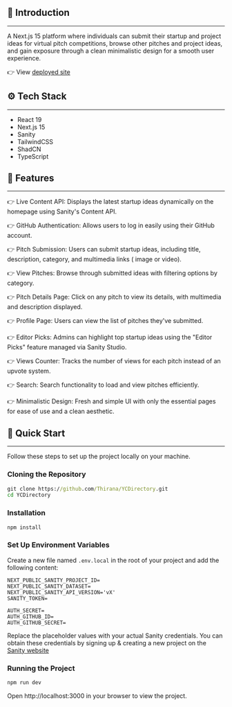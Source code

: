 ## 🤖 Introduction
***
A Next.js 15 platform where individuals can submit their startup and project ideas for virtual pitch competitions, browse other pitches and project ideas, and gain exposure through a clean minimalistic design for a smooth user experience.

👉 View [deployed site](https://yc-directory-tawny-two.vercel.app/)

## ⚙️ Tech Stack
***
* React 19
* Next.js 15
* Sanity
* TailwindCSS
* ShadCN
* TypeScript


## 🔋 Features
***
👉 Live Content API: Displays the latest startup ideas dynamically on the homepage using Sanity's Content API.

👉 GitHub Authentication: Allows users to log in easily using their GitHub account.

👉 Pitch Submission: Users can submit startup ideas, including title, description, category, and multimedia links ( image or video).

👉 View Pitches: Browse through submitted ideas with filtering options by category.

👉 Pitch Details Page: Click on any pitch to view its details, with multimedia and description displayed.

👉 Profile Page: Users can view the list of pitches they've submitted.

👉 Editor Picks: Admins can highlight top startup ideas using the "Editor Picks" feature managed via Sanity Studio.

👉 Views Counter: Tracks the number of views for each pitch instead of an upvote system.

👉 Search: Search functionality to load and view pitches efficiently.

👉 Minimalistic Design: Fresh and simple UI with only the essential pages for ease of use and a clean aesthetic.


## 🤸 Quick Start
***
Follow these steps to set up the project locally on your machine.

### Cloning the Repository
```cmd
git clone https://github.com/Thirana/YCDirectory.git
cd YCDirectory
```

### Installation
```cmd
npm install
```

### Set Up Environment Variables
Create a new file named `.env.local` in the root of your project and add the following content:
```dotenv
NEXT_PUBLIC_SANITY_PROJECT_ID=
NEXT_PUBLIC_SANITY_DATASET=
NEXT_PUBLIC_SANITY_API_VERSION='vX'
SANITY_TOKEN=

AUTH_SECRET= 
AUTH_GITHUB_ID=
AUTH_GITHUB_SECRET=
```
Replace the placeholder values with your actual Sanity credentials. You can obtain these credentials by signing up & creating a new project on the [Sanity website](https://www.sanity.io/)

### Running the Project
```cmd
npm run dev
```
Open http://localhost:3000 in your browser to view the project.

